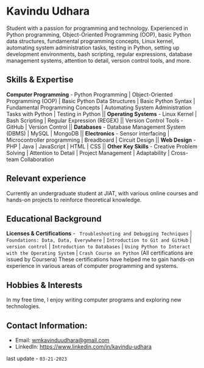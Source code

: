 # Kavindu Udhara

Student with a passion for programming and technology. Experienced in Python programming, Object-Oriented Programming (OOP), basic Python data structures, fundamental programming concepts, Linux kernel, automating system administration tasks, testing in Python, setting up development environments, bash scripting, regular expressions, database management systems, attention to detail, version control tools, and more.

## Skills & Expertise
**Computer Programming** - Python Programming | Object-Oriented Programming (OOP) | Basic Python Data Structures | Basic Python Syntax | Fundamental Programming Concepts | Automating System Administration Tasks with Python | Testing in Python || **Operating Systems** - Linux Kernel | Bash Scripting | Regular Expression (REGEX) || Version Control Tools - GitHub | Version Control || **Databases** - Database Management System (DBMS) | MySQL | MongoDB || **Electronics** - Sensor interfacing | Microcontroller programming | Breadboard | Circuit Design || **Web Design** - PHP | Java | JavaScript | HTML | CSS || **Other Key Skills** - Creative Problem Solving | Attention to Detail | Project Management | Adaptability | Cross-team Collaboration

## Relevant experience
Currently an undergraduate student at JIAT, with various online courses and hands-on projects to reinforce theoretical knowledge.

## Educational Background
**Licenses & Certifications** - ` Troubleshooting and Debugging Techniques` | `Foundations: Data, Data, Everywhere` | `Introduction to Git and GitHub` | `version control` | `Introduction to Databases` | `Using Python to Interact with the Operating System` | `Crash Course on Python` (All certifications are issued by Coursera) These certifications have helped me to gain hands-on experience in various areas of computer programming and systems.

## Hobbies & Interests
In my free time, I enjoy writing computer programs and exploring new technologies.

## Contact Information:
- Email: wmkavinduudhara@gmail.com
- LinkedIn: https://www.linkedin.com/in/kavindu-udhara

last update - `03-21-2023`
